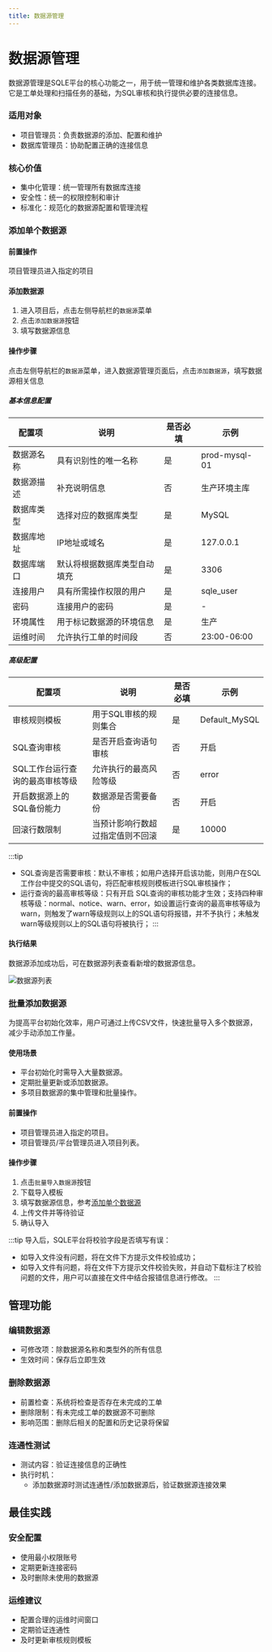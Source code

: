 ```yaml
---
title: 数据源管理
---
```


# 数据源管理

数据源管理是SQLE平台的核心功能之一，用于统一管理和维护各类数据库连接。它是工单处理和扫描任务的基础，为SQL审核和执行提供必要的连接信息。

### 适用对象
- 项目管理员：负责数据源的添加、配置和维护
- 数据库管理员：协助配置正确的连接信息

### 核心价值
- 集中化管理：统一管理所有数据库连接
- 安全性：统一的权限控制和审计
- 标准化：规范化的数据源配置和管理流程


### 添加单个数据源


#### 前置操作
项目管理员进入指定的项目

#### 添加数据源
1. 进入项目后，点击左侧导航栏的`数据源`菜单
2. 点击`添加数据源`按钮
3. 填写数据源信息


#### 操作步骤
点击左侧导航栏的`数据源`菜单，进入数据源管理页面后，点击`添加数据源`，填写数据源相关信息

##### 基本信息配置

| 配置项 | 说明 | 是否必填 | 示例 |
|--------|------|----------|------|
| 数据源名称 | 具有识别性的唯一名称 | 是 | prod-mysql-01 |
| 数据源描述 | 补充说明信息 | 否 | 生产环境主库 |
| 数据库类型 | 选择对应的数据库类型 | 是 | MySQL |
| 数据库地址 | IP地址或域名 | 是 | 127.0.0.1 |
| 数据库端口 | 默认将根据数据库类型自动填充 | 是 | 3306 |
| 连接用户 | 具有所需操作权限的用户 | 是 | sqle_user |
| 密码 | 连接用户的密码 | 是 | - |
| 环境属性 | 用于标记数据源的环境信息 | 是 | 生产 |
| 运维时间 | 允许执行工单的时间段 | 否 | 23:00-06:00 |

##### 高级配置

| 配置项 | 说明 | 是否必填 | 示例 |
|--------|------|--------|------|
| 审核规则模板 | 用于SQL审核的规则集合 |是| Default_MySQL |
| SQL查询审核 | 是否开启查询语句审核 | 否 | 开启 |
| SQL工作台运行查询的最高审核等级 | 允许执行的最高风险等级 | 否 | error |
| 开启数据源上的SQL备份能力 | 数据源是否需要备份 | 否 | 开启 |
| 回滚行数限制 |当预计影响行数超过指定值则不回滚  | 是 | 10000 |
 
:::tip
* SQL查询是否需要审核：默认不审核；如用户选择开启该功能，则用户在SQL工作台中提交的SQL语句，将匹配审核规则模板进行SQL审核操作；
* 运行查询的最高审核等级：只有开启 SQL查询的审核功能才生效；支持四种审核等级：normal、notice、warn、error，如设置运行查询的最高审核等级为warn，则触发了warn等级规则以上的SQL语句将报错，并不予执行；未触发warn等级规则以上的SQL语句将被执行；
:::

#### 执行结果
数据源添加成功后，可在数据源列表查看新增的数据源信息。

![数据源列表](./img/instance-manage.png)


### 批量添加数据源
为提高平台初始化效率，用户可通过上传CSV文件，快速批量导入多个数据源，减少手动添加工作量。

#### 使用场景
* 平台初始化时需导入大量数据源。
* 定期批量更新或添加数据源。
* 多项目数据源的集中管理和批量操作。

#### 前置操作
* 项目管理员进入指定的项目。
* 项目管理员/平台管理员进入项目列表。

#### 操作步骤

1. 点击`批量导入数据源`按钮
2. 下载导入模板
3. 填写数据源信息，参考[添加单个数据源](#添加单个数据源)
4. 上传文件并等待验证
5. 确认导入

:::tip
导入后，SQLE平台将校验字段是否填写有误：
* 如导入文件没有问题，将在文件下方提示文件校验成功；
* 如导入文件有问题，将在文件下方提示文件校验失败，并自动下载标注了校验问题的文件，用户可以直接在文件中结合报错信息进行修改。
:::


## 管理功能
### 编辑数据源
* 可修改项：除数据源名称和类型外的所有信息 
* 生效时间：保存后立即生效

### 删除数据源
* 前置检查：系统将检查是否存在未完成的工单
* 删除限制：有未完成工单的数据源不可删除
* 影响范围：删除后相关的配置和历史记录将保留

### 连通性测试
* 测试内容：验证连接信息的正确性
* 执行时机：
  * 添加数据源时测试连通性/添加数据源后，验证数据源连接效果

## 最佳实践
### 安全配置
* 使用最小权限账号
* 定期更新连接密码
* 及时删除未使用的数据源

### 运维建议
* 配置合理的运维时间窗口
* 定期验证连通性
* 及时更新审核规则模板
